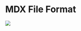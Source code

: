 MDX File Format
===============
<img src="https://raw.githubusercontent.com/KnIfER/mdict-java/master/screenshots/mdx.svg">

